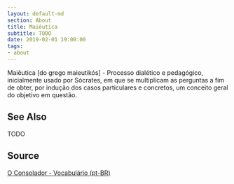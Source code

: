 ```yaml
---
layout: default-md
section: About
title: Maiêutica
subtitle: TODO
date: 2019-02-01 19:00:00
tags:
- about
---
```


Maiêutica [do grego maieutikós] - Processo dialético e pedagógico, inicialmente usado por Sócrates, em que se multiplicam as perguntas a fim de obter, por indução dos casos particulares e concretos, um conceito geral do objetivo em questão.

## See Also
TODO

## Source
[O Consolador - Vocabulário (pt-BR)](http://www.oconsolador.com.br/linkfixo/vocabulario/principal.html)


